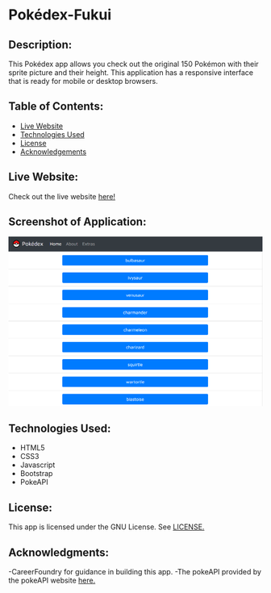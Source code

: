 # Pokédex-Fukui

## Description:

This Pokédex app allows you check out the original 150 Pokémon with their sprite picture and their height. This application has a responsive interface that is ready for mobile or desktop browsers.

## Table of Contents:

- [Live Website](#live-website)
- [Technologies Used](#technologies-used)
- [License](#license)
- [Acknowledgements](#acknowledgments)

## Live Website:

Check out the live website [here!](https://mrfukui.github.io/Pokedex-Fukui/)

## Screenshot of Application:

![screenshot](<img/Screenshot%20(235).png>)

## Technologies Used:

- HTML5
- CSS3
- Javascript
- Bootstrap
- PokeAPI

## License:

This app is licensed under the GNU License. See [LICENSE.](LICENSE)

## Acknowledgments:

-CareerFoundry for guidance in building this app.
-The pokeAPI provided by the pokeAPI website [here.](https://pokeapi.co/)
